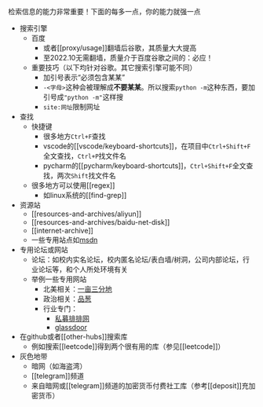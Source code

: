 检索信息的能力非常重要！下面的每多一点，你的能力就强一点
- 搜索引擎
  - 百度
    - 或者[[proxy/usage]]翻墙后谷歌，其质量大大提高
    - 至2022.10无需翻墙，质量介于百度谷歌之间的：必应！
  - 重要技巧（以下均针对谷歌。其它搜索引擎可能不同）
    - 加引号表示“必须包含某某”
    - `-<字母>`这种会被理解成**不要某某**。所以搜索`python -m`这种东西，要加引号成`"python -m"`这样搜
    - `site:网址`限制网址
- 查找
  - 快捷键
    - 很多地方`Ctrl+F`查找
    - vscode的[[vscode/keyboard-shortcuts]]，在项目中`Ctrl+Shift+F`全文查找，`Ctrl+P`找文件名
    - pycharm的[[pycharm/keyboard-shortcuts]]，`Ctrl+Shift+F`全文查找，两次`Shift`找文件名
  - 很多地方可以使用[[regex]]
    - 如linux系统的[[find-grep]]
- 资源站
  - [[resources-and-archives/aliyun]]
  - [[resources-and-archives/baidu-net-disk]]
  - [[internet-archive]]
  - 一些专用站点如[msdn](https://msdn.itellyou.cn/)
- 专用论坛或网站
  - 论坛：如校内实名论坛，校内匿名论坛/表白墙/树洞，公司内部论坛，行业论坛等，和个人所处环境有关
  - 举例一些专用网站
    - 北美相关：[一亩三分地](https://www.1point3acres.com/)
    - 政治相关：[品葱](https://pincong.rocks/)
    - 行业专门：
      - [私募排排网](https://www.simuwang.com/)
      - [glassdoor](https://www.glassdoor.com/member/home/index.htm)
- 在github或者[[other-hubs]]搜索库
  - 例如搜索[[leetcode]]得到两个很有用的库（参见[[leetcode]]）
- 灰色地带
  - 暗网（如海盗湾）
  - [[telegram]]频道
  - 来自暗网或[[telegram]]频道的加密货币付费社工库（参考[[deposit]]充加密货币）